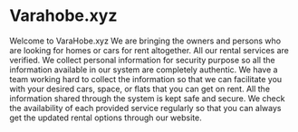 # Varahobe.xyz
Welcome to VaraHobe.xyz We are bringing the owners and persons who are looking for homes or cars for rent altogether. All our rental services are verified. We collect personal information for security purpose so all the information available in our system are completely authentic. We have a team working hard to collect the information so that we can facilitate you with your desired cars, space, or flats that you can get on rent. All the information shared through the system is kept safe and secure. We check the availability of each provided service regularly so that you can always get the updated rental options through our website.
